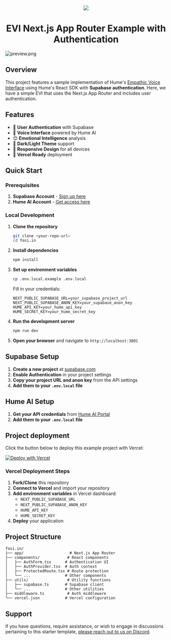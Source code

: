 <div align="center">
  <img src="https://storage.googleapis.com/hume-public-logos/hume/hume-banner.png">
  <h1>EVI Next.js App Router Example with Authentication</h1>
</div>

![preview.png](preview.png)

## Overview

This project features a sample implementation of Hume's [Empathic Voice Interface](https://hume.docs.buildwithfern.com/docs/empathic-voice-interface-evi/overview) using Hume's React SDK with **Supabase authentication**. Here, we have a simple EVI that uses the Next.js App Router and includes user authentication.

## Features

- 🔐 **User Authentication** with Supabase
- 🎤 **Voice Interface** powered by Hume AI
- 😊 **Emotional Intelligence** analysis
- 🌙 **Dark/Light Theme** support
- 📱 **Responsive Design** for all devices
- 🚀 **Vercel Ready** deployment

## Quick Start

### Prerequisites

1. **Supabase Account** - [Sign up here](https://supabase.com)
2. **Hume AI Account** - [Get access here](https://hume.ai)

### Local Development

1. **Clone the repository**
   ```bash
   git clone <your-repo-url>
   cd fosi.in
   ```

2. **Install dependencies**
   ```bash
   npm install
   ```

3. **Set up environment variables**
   ```bash
   cp .env.local.example .env.local
   ```
   
   Fill in your credentials:
   ```env
   NEXT_PUBLIC_SUPABASE_URL=your_supabase_project_url
   NEXT_PUBLIC_SUPABASE_ANON_KEY=your_supabase_anon_key
   HUME_API_KEY=your_hume_api_key
   HUME_SECRET_KEY=your_hume_secret_key
   ```

4. **Run the development server**
   ```bash
   npm run dev
   ```

5. **Open your browser** and navigate to `http://localhost:3001`

## Supabase Setup

1. **Create a new project** at [supabase.com](https://supabase.com)
2. **Enable Authentication** in your project settings
3. **Copy your project URL and anon key** from the API settings
4. **Add them to your `.env.local` file**

## Hume AI Setup

1. **Get your API credentials** from [Hume AI Portal](https://beta.hume.ai/settings/keys)
2. **Add them to your `.env.local` file**

## Project deployment

Click the button below to deploy this example project with Vercel:

[![Deploy with Vercel](https://vercel.com/button)](https://vercel.com/new/clone?repository-url=<your-repo-url>&env=NEXT_PUBLIC_SUPABASE_URL,NEXT_PUBLIC_SUPABASE_ANON_KEY,HUME_API_KEY,HUME_SECRET_KEY)

### Vercel Deployment Steps

1. **Fork/Clone** this repository
2. **Connect to Vercel** and import your repository
3. **Add environment variables** in Vercel dashboard:
   - `NEXT_PUBLIC_SUPABASE_URL`
   - `NEXT_PUBLIC_SUPABASE_ANON_KEY`
   - `HUME_API_KEY`
   - `HUME_SECRET_KEY`
4. **Deploy** your application

## Project Structure

```
fosi.in/
├── app/                    # Next.js App Router
├── components/            # React components
│   ├── AuthForm.tsx      # Authentication UI
│   ├── AuthProvider.tsx  # Auth context
│   ├── ProtectedRoute.tsx # Route protection
│   └── ...               # Other components
├── utils/                 # Utility functions
│   ├── supabase.ts       # Supabase client
│   └── ...               # Other utilities
├── middleware.ts          # Auth middleware
└── vercel.json           # Vercel configuration
```

## Support

If you have questions, require assistance, or wish to engage in discussions pertaining to this starter template, [please reach out to us on Discord](https://link.hume.ai/discord).
